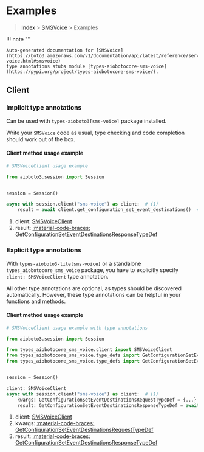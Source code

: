 # Examples

> [Index](../README.md) > [SMSVoice](./README.md) > Examples

!!! note ""

    Auto-generated documentation for [SMSVoice](https://boto3.amazonaws.com/v1/documentation/api/latest/reference/services/sms-voice.html#smsvoice)
    type annotations stubs module [types-aiobotocore-sms-voice](https://pypi.org/project/types-aiobotocore-sms-voice/).

## Client

### Implicit type annotations

Can be used with `types-aioboto3[sms-voice]` package installed.

Write your `SMSVoice` code as usual,
type checking and code completion should work out of the box.



#### Client method usage example

```python
# SMSVoiceClient usage example

from aioboto3.session import Session


session = Session()

async with session.client("sms-voice") as client:  # (1)
    result = await client.get_configuration_set_event_destinations()  # (2)
```

1. client: [SMSVoiceClient](./client.md)
2. result: [:material-code-braces: GetConfigurationSetEventDestinationsResponseTypeDef](./type_defs.md#getconfigurationseteventdestinationsresponsetypedef)






### Explicit type annotations

With `types-aioboto3-lite[sms-voice]`
or a standalone `types_aiobotocore_sms_voice` package, you have to explicitly specify
`client: SMSVoiceClient` type annotation.

All other type annotations are optional, as types should be discovered automatically.
However, these type annotations can be helpful in your functions and methods.


#### Client method usage example

```python
# SMSVoiceClient usage example with type annotations

from aioboto3.session import Session

from types_aiobotocore_sms_voice.client import SMSVoiceClient
from types_aiobotocore_sms_voice.type_defs import GetConfigurationSetEventDestinationsResponseTypeDef
from types_aiobotocore_sms_voice.type_defs import GetConfigurationSetEventDestinationsRequestTypeDef


session = Session()

client: SMSVoiceClient
async with session.client("sms-voice") as client:  # (1)
    kwargs: GetConfigurationSetEventDestinationsRequestTypeDef = {...}  # (2)
    result: GetConfigurationSetEventDestinationsResponseTypeDef = await client.get_configuration_set_event_destinations(**kwargs)  # (3)
```

1. client: [SMSVoiceClient](./client.md)
2. kwargs: [:material-code-braces: GetConfigurationSetEventDestinationsRequestTypeDef](./type_defs.md#getconfigurationseteventdestinationsrequesttypedef)
3. result: [:material-code-braces: GetConfigurationSetEventDestinationsResponseTypeDef](./type_defs.md#getconfigurationseteventdestinationsresponsetypedef)






